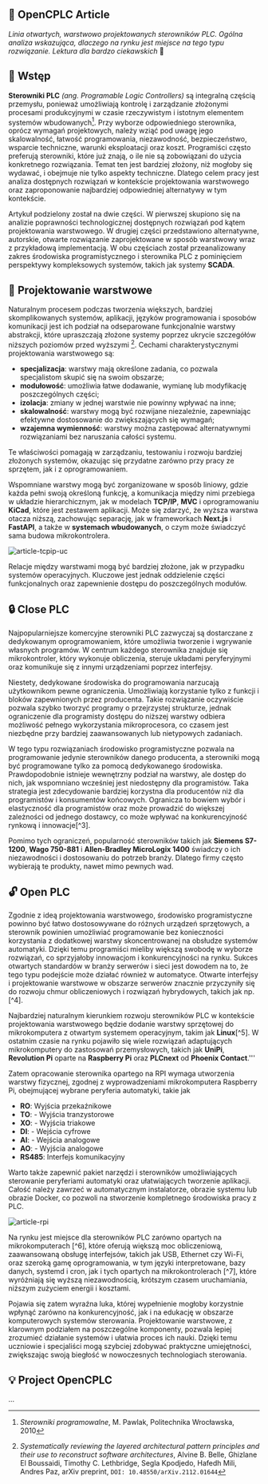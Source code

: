 ## 📜 OpenCPLC Article

_Linia otwartych, warstwowo projektowanych sterowników PLC. Ogólna analiza wskazująca, dlaczego na rynku jest miejsce na tego typu rozwiązanie. Lektura dla bardzo ciekawskich_ 🧐

## 👋 Wstęp

**Sterowniki PLC** _(ang. Programable Logic Controllers)_ są integralną częścią przemysłu, ponieważ umożliwiają kontrolę i zarządzanie złożonymi procesami produkcyjnymi w czasie rzeczywistym i istotnym elementem systemów wbudowanych[^1]. Przy wyborze odpowiedniego sterownika, oprócz wymagań projektowych, należy wziąć pod uwagę jego skalowalność, łatwość programowania, niezawodność, bezpieczeństwo, wsparcie techniczne, warunki eksploatacji oraz koszt. Programiści często preferują sterowniki, które już znają, o ile nie są zobowiązani do użycia konkretnego rozwiązania. Temat ten jest bardziej złożony, niż mogłoby się wydawać, i obejmuje nie tylko aspekty techniczne. Dlatego celem pracy jest analiza dostępnych rozwiązań w kontekście projektowania warstwowego oraz zaproponowanie najbardziej odpowiedniej alternatywy w tym kontekście.

Artykuł podzielony został na dwie części. W pierwszej skupiono się na analizie poprawności technologicznej dostępnych rozwiązań pod kątem projektowania warstwowego. W drugiej części przedstawiono alternatywne, autorskie, otwarte rozwiązanie zaprojektowane w sposób warstwowy wraz z przykładową implementacją. W obu częściach został przeanalizowany zakres środowiska programistycznego i sterownika PLC z pominięciem perspektywy kompleksowych systemów, takich jak systemy **SCADA**.

## 🥪 Projektowanie warstwowe

Naturalnym procesem podczas tworzenia większych, bardziej skomplikowanych systemów, aplikacji, języków programowania i sposobów komunikacji jest ich podział na odseparowane funkcjonalnie warstwy abstrakcji, które upraszczają złożone systemy poprzez ukrycie szczegółów niższych poziomów przed wyższymi [^2]. Cechami charakterystycznymi projektowania warstwowego są:

- **specjalizacja**: warstwy mają określone zadania, co pozwala specjalistom skupić się na swoim obszarze;
- **modułowość**: umożliwia łatwe dodawanie, wymianę lub modyfikację poszczególnych części;
- **izolacja**: zmiany w jednej warstwie nie powinny wpływać na inne;
- **skalowalność**: warstwy mogą być rozwijane niezależnie, zapewniając efektywne dostosowanie do zwiększających się wymagań;
- **wzajemna wymienność**: warstwy można zastępować alternatywnymi rozwiązaniami bez naruszania całości systemu.

Te właściwości pomagają w zarządzaniu, testowaniu i rozwoju bardziej złożonych systemów, okazując się przydatne zarówno przy pracy ze sprzętem, jak i z oprogramowaniem.

Wspomniane warstwy mogą być zorganizowane w sposób liniowy, gdzie każda pełni swoją określoną funkcję, a komunikacja między nimi przebiega w układzie hierarchicznym, jak w modelach **TCP/IP**, **MVC** i oprogramowaniu **KiCad**, które jest zestawem aplikacji. Może się zdarzyć, że wyższa warstwa otacza niższą, zachowując separację, jak w frameworkach **Next.js** i **FastAPI**, a także w **systemach wbudowanych**, o czym może świadczyć sama budowa mikrokontrolera.

![article-tcpip-uc](http://sqrt.pl/img/opencplc/article-tcpip-uc.png)

Relacje między warstwami mogą być bardziej złożone, jak w przypadku systemów operacyjnych. Kluczowe jest jednak oddzielenie części funkcjonalnych oraz zapewnienie dostępu do poszczególnych modułów.

## 🔒 Close PLC 

Najpopularniejsze komercyjne sterowniki PLC zazwyczaj są dostarczane z dedykowanym oprogramowaniem, które umożliwia tworzenie i wgrywanie własnych programów. W centrum każdego sterownika znajduje się mikrokontroler, który wykonuje obliczenia, steruje układami peryferyjnymi oraz komunikuje się z innymi urządzeniami poprzez interfejsy.

Niestety, dedykowane środowiska do programowania narzucają użytkownikom pewne ograniczenia. Umożliwiają korzystanie tylko z funkcji i bloków zapewnionych przez producenta. Takie rozwiązanie oczywiście pozwala szybko tworzyć programy o przejrzystej strukturze, jednak ograniczenie dla programisty dostępu do niższej warstwy odbiera możliwość pełnego wykorzystania mikroprocesora, co czasem jest niezbędne przy bardziej zaawansowanych lub nietypowych zadaniach.

W tego typu rozwiązaniach środowisko programistyczne pozwala na programowanie jedynie sterowników danego producenta, a sterowniki mogą być programowane tylko za pomocą dedykowanego środowiska. Prawdopodobnie istnieje wewnętrzny podział na warstwy, ale dostęp do nich, jak wspomniano wcześniej jest niedostępny dla programistów. Taka strategia jest zdecydowanie bardziej korzystna dla producentów niż dla programistów i konsumentów końcowych. Ogranicza to bowiem wybór i elastyczność dla programistów oraz może prowadzić do większej zależności od jednego dostawcy, co może wpływać na konkurencyjność rynkową i innowacje[^3].

Pomimo tych ograniczeń, popularność sterowników takich jak **Siemens S7-1200**, **Wago 750-881** i **Allen-Bradley MicroLogix 1400** świadczy o ich niezawodności i dostosowaniu do potrzeb branży. Dlatego firmy często wybierają te produkty, nawet mimo pewnych wad.

## 🔓 Open PLC

Zgodnie z ideą projektowania warstwowego, środowisko programistyczne powinno być łatwo dostosowywane do różnych urządzeń sprzętowych, a sterownik powinien umożliwiać programowanie bez konieczności korzystania z dodatkowej warstwy skoncentrowanej na obsłudze systemów automatyki. Dzięki temu programiści mieliby większą swobodę w wyborze rozwiązań, co sprzyjałoby innowacjom i konkurencyjności na rynku. Sukces otwartych standardów w branży serwerów i sieci jest dowodem na to, że tego typu podejście może działać również w automatyce. Otwarte interfejsy i projektowanie warstwowe w obszarze serwerów znacznie przyczyniły się do rozwoju chmur obliczeniowych i rozwiązań hybrydowych, takich jak np.[^4].

Najbardziej naturalnym kierunkiem rozwoju sterowników PLC w kontekście projektowania warstwowego będzie dodanie warstwy sprzętowej do mikrokomputera z otwartym systemem operacyjnym, takim jak **Linux**[^5]. W ostatnim czasie na rynku pojawiło się wiele rozwiązań adaptujących mikrokomputery do zastosowań przemysłowych, takich jak **UniPi**, **Revolution Pi** oparte na **Raspberry Pi** oraz **PLCnext** od **Phoenix Contact**.'''

Zatem opracowanie sterownika opartego na RPI wymaga utworzenia warstwy fizycznej, zgodnej z wyprowadzeniami mikrokomputera Raspberry Pi, obejmującej wybrane peryferia automatyki, takie jak

- **RO**: Wyjścia przekaźnikowe
- **TO**: - Wyjścia tranzystorowe
- **XO**: - Wyjścia triakowe
- **DI**: - Wejścia cyfrowe
- **AI**: - Wejścia analogowe
- **AO**: - Wyjścia analogowe
- **RS485**: Interfejs komunikacyjny

Warto także zapewnić pakiet narzędzi i sterowników umożliwiających sterowanie peryferiami automatyki oraz ułatwiających tworzenie aplikacji. Całość należy zawrzeć w automatycznym instalatorze, obrazie systemu lub obrazie Docker, co pozwoli na stworzenie kompletnego środowiska pracy z PLC.

![article-rpi](http://sqrt.pl/img/opencplc/article-rpi.png)

Na rynku jest miejsce dla sterowników PLC zarówno opartych na mikrokomputerach [^6], które oferują większą moc obliczeniową, zaawansowaną obsługę interfejsów, takich jak USB, Ethernet czy Wi-Fi, oraz szeroką gamę oprogramowania, w tym języki interpretowane, bazy danych, systemd i cron, jak i tych opartych na mikrokontrolerach [^7], które wyróżniają się wyższą niezawodnością, krótszym czasem uruchamiania, niższym zużyciem energii i kosztami.

Pojawia się zatem wyraźna luka, której wypełnienie mogłoby korzystnie wpłynąć zarówno na konkurencyjność, jak i na edukację w obszarze komputerowych systemów sterowania. Projektowanie warstwowe, z klarownym podziałem na poszczególne komponenty, pozwala lepiej zrozumieć działanie systemów i ułatwia proces ich nauki. Dzięki temu uczniowie i specjaliści mogą szybciej zdobywać praktyczne umiejętności, zwiększając swoją biegłość w nowoczesnych technologiach sterowania.

## 💡 Project OpenCPLC

...

[^1]: _Sterowniki programowalne_, M. Pawlak, Politechnika Wrocławska, 2010

[^2]:	_Systematically reviewing the layered architectural pattern principles and their use to reconstruct software architectures_, Alvine B. Belle, Ghizlane El Boussaidi, Timothy C. Lethbridge, Segla Kpodjedo, Hafedh Mili, Andres Paz, arXiv preprint, `DOI: 10.48550/arXiv.2112.01644`